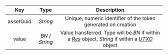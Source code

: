 |    Key    |   Type   | Description |
| :-------: | :------: | :---------: |
| assetGuid | *String* |    Unique, numeric identifier of the token generated on creation         |
|   value   |   *BN* / *String*   |    Value transferred. Type will be *BN* if within a [*Res*](types/#res) object, *String* if within a [*UTXO*](types/#utxo) object         |
